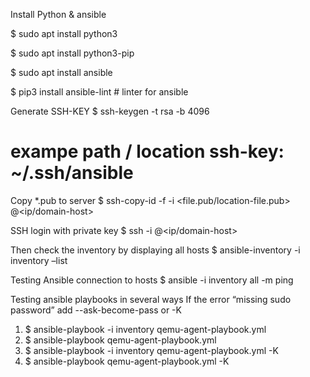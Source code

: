 Install Python & ansible

$ sudo apt install python3

$ sudo apt install python3-pip

$ sudo apt install ansible

$ pip3 install ansible-lint # linter for ansible

Generate SSH-KEY
$ ssh-keygen -t rsa -b 4096
# exampe path / location ssh-key: ~/.ssh/ansible

Copy *.pub to server
$ ssh-copy-id -f -i <file.pub/location-file.pub> <user>@<ip/domain-host>

SSH login with private key
$ ssh -i <private-key> <user>@<ip/domain-host>

Then check the inventory by displaying all hosts
$ ansible-inventory -i inventory –list

Testing Ansible connection to hosts
$ ansible -i inventory all -m ping

Testing ansible playbooks in several ways
If the error “missing sudo password” add --ask-become-pass or -K
1. $ ansible-playbook -i inventory qemu-agent-playbook.yml
2. $ ansible-playbook qemu-agent-playbook.yml
3. $ ansible-playbook -i inventory qemu-agent-playbook.yml -K
4. $ ansible-playbook qemu-agent-playbook.yml -K

